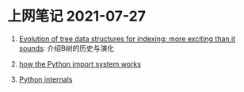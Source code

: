 # 上网笔记 2021-07-27

1. [Evolution of tree data structures for indexing: more exciting than it sounds][b-tree]: 介绍B树的历史与演化

2. [how the Python import system works][py_import]

3. [Python internals][py_internal]

  [b-tree]: https://erthalion.info/2020/11/28/evolution-of-btree-index-am/
  [py_import]: https://tenthousandmeters.com/blog/python-behind-the-scenes-11-how-the-python-import-system-works/
  [py_internal]: https://eli.thegreenplace.net/tag/python-internals
